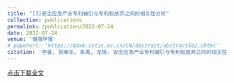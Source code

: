 ```yaml
---
title: "[3]安全应急产业专利被引与专利权放弃之间的相关性分析"
collection: publications
permalink: /publication/2022-07-24
date: 2022-07-24
venue: '情报学报'
# paperurl: 'https://qbxb.istic.ac.cn/CN/abstract/abstract562.shtml'
citation: '李睿, 张瀚东, 朱禹, 龙瑞. 安全应急产业专利被引与专利权放弃之间的相关性分析[J]. 情报学报,2022,41(07):676-683.'
---
```


[点击下载全文](https://qbxb.istic.ac.cn/CN/abstract/abstract562.shtml)

<!-- 引用本文: 李睿, 张瀚东, 朱禹, 龙瑞. 安全应急产业专利被引与专利权放弃之间的相关性分析[J]. 情报学报,2022,41(07):676-683. -->